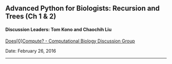 ## Advanced Python for Biologists: Recursion and Trees (Ch 1 & 2)
#### Discussion Leaders: Tom Kono and Chaochih Liu

[Does[0]Compute? - Computational Biology Discussion Group](http://morrell-lab.cfans.umn.edu/compute/compute.htm)

Date: February 26, 2016

---
